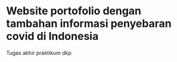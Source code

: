 # Website portofolio dengan tambahan informasi penyebaran covid di Indonesia
Tugas akhir praktikum dkp
